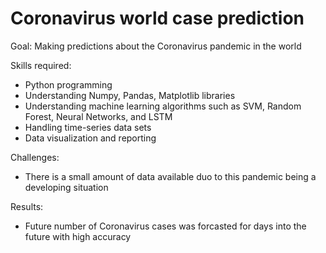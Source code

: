 # Coronavirus world case prediction
Goal: Making predictions about the Coronavirus pandemic in the world

Skills required:
  - Python programming
  - Understanding Numpy, Pandas, Matplotlib libraries
  - Understanding machine learning algorithms such as SVM, Random Forest, Neural Networks, and LSTM
  - Handling time-series data sets 
  - Data visualization and reporting

Challenges:
  - There is a small amount of data available duo to this pandemic being a developing situation
  
Results:
  - Future number of Coronavirus cases was forcasted for days into the future with high accuracy
  